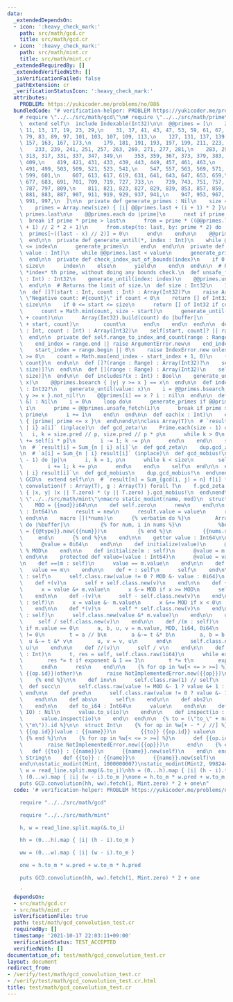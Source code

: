 ```yaml
---
data:
  _extendedDependsOn:
  - icon: ':heavy_check_mark:'
    path: src/math/gcd.cr
    title: src/math/gcd.cr
  - icon: ':heavy_check_mark:'
    path: src/math/mint.cr
    title: src/math/mint.cr
  _extendedRequiredBy: []
  _extendedVerifiedWith: []
  _isVerificationFailed: false
  _pathExtension: cr
  _verificationStatusIcon: ':heavy_check_mark:'
  attributes:
    PROBLEM: https://yukicoder.me/problems/no/886
  bundledCode: "# verification-helper: PROBLEM https://yukicoder.me/problems/no/886\n\
    # require \"../../src/math/gcd\"\n# require \"../../src/math/prime\"\nmodule Prime\n\
    \  extend self\n  include Indexable(Int32)\n\n  @@primes = [\n    2, 3, 5, 7,\
    \ 11, 13, 17, 19, 23, 29,\n    31, 37, 41, 43, 47, 53, 59, 61, 67, 71,\n    73,\
    \ 79, 83, 89, 97, 101, 103, 107, 109, 113,\n    127, 131, 137, 139, 149, 151,\
    \ 157, 163, 167, 173,\n    179, 181, 191, 193, 197, 199, 211, 223, 227, 229,\n\
    \    233, 239, 241, 251, 257, 263, 269, 271, 277, 281,\n    283, 293, 307, 311,\
    \ 313, 317, 331, 337, 347, 349,\n    353, 359, 367, 373, 379, 383, 389, 397, 401,\
    \ 409,\n    419, 421, 431, 433, 439, 443, 449, 457, 461, 463,\n    467, 479, 487,\
    \ 491, 499, 503, 509, 521, 523, 541,\n    547, 557, 563, 569, 571, 577, 587, 593,\
    \ 599, 601,\n    607, 613, 617, 619, 631, 641, 643, 647, 653, 659,\n    661, 673,\
    \ 677, 683, 691, 701, 709, 719, 727, 733,\n    739, 743, 751, 757, 761, 769, 773,\
    \ 787, 797, 809,\n    811, 821, 823, 827, 829, 839, 853, 857, 859, 863,\n    877,\
    \ 881, 883, 887, 907, 911, 919, 929, 937, 941,\n    947, 953, 967, 971, 977, 983,\
    \ 991, 997,\n  ]\n\n  private def generate_primes : Nil\n    size = @@primes.size\n\
    \    primes = Array.new(size) { |i| @@primes.last + (i + 1) * 2 }\n    last =\
    \ primes.last\n\n    @@primes.each do |prime|\n      next if prime == 2\n    \
    \  break if prime * prime > last\n      from = prime * ((@@primes.last // prime\
    \ + 1) // 2 * 2 + 1)\n      from.step(to: last, by: prime * 2) do |x|\n      \
    \  primes[~((last - x) // 2)] = 0\n      end\n    end\n\n    @@primes.concat primes.reject(0)\n\
    \  end\n\n  private def generate_until(*, index : Int)\n    while @@primes.size\
    \ <= index\n      generate_primes\n    end\n  end\n\n  private def generate_until(*,\
    \ value : Int)\n    while @@primes.last < value\n      generate_primes\n    end\n\
    \  end\n\n  private def check_index_out_of_bounds(index)\n    if 0 <= index <\
    \ size\n      index\n    else\n      yield\n    end\n  end\n\n  # Returns the\
    \ *index* th prime, without doing any bounds check.\n  def unsafe_fetch(index\
    \ : Int) : Int32\n    generate_until(index: index)\n    @@primes.unsafe_fetch(index)\n\
    \  end\n\n  # Returns the limit of size.\n  def size : Int32\n    10**9\n  end\n\
    \n  def []?(start : Int, count : Int) : Array(Int32)?\n    raise ArgumentError.new\
    \ \"Negative count: #{count}\" if count < 0\n    return [] of Int32 if start ==\
    \ size\n\n    if 0 <= start <= size\n      return [] of Int32 if count == 0\n\n\
    \      count = Math.min(count, size - start)\n      generate_until(index: start\
    \ + count)\n\n      Array(Int32).build(count) do |buffer|\n        buffer.copy_from(@@primes.to_unsafe\
    \ + start, count)\n        count\n      end\n    end\n  end\n\n  def [](start\
    \ : Int, count : Int) : Array(Int32)\n    self[start, count]? || raise IndexError.new\n\
    \  end\n\n  private def self.range_to_index_and_count(range : Range, size : Int)\n\
    \    end_index = range.end || raise ArgumentError.new\n    end_index -= 1 if range.excludes_end?\n\
    \    start_index = range.begin || 0\n    raise IndexError.new unless start_index\
    \ >= 0\n    count = Math.max(end_index - start_index + 1, 0)\n    {start_index,\
    \ count}\n  end\n\n  def []?(range : Range) : Array(Int32)?\n    self[*range_to_index_and_count(range,\
    \ size)]?\n  end\n\n  def [](range : Range) : Array(Int32)\n    self[*range_to_index_and_count(range,\
    \ size)]\n  end\n\n  def includes?(x : Int) : Bool\n    generate_until(value:\
    \ x)\n    @@primes.bsearch { |y| y >= x } == x\n  end\n\n  def index(x : Int)\
    \ : Int32?\n    generate_until(value: x)\n    i = @@primes.bsearch_index { |y|\
    \ y >= x }.not_nil!\n    @@primes[i] == x ? i : nil\n  end\n\n  def each(x : Int,\
    \ &) : Nil\n    i = 0\n    loop do\n      generate_primes if @@primes.size ==\
    \ i\n      prime = @@primes.unsafe_fetch(i)\n      break if prime > x\n      yield\
    \ prime\n      i += 1\n    end\n  end\n\n  def each(x : Int)\n    each.take_while\
    \ { |prime| prime <= x }\n  end\nend\n\nclass Array(T)\n  # `result[i] = Sum_{n\
    \ | i} a[i]` (inplace)\n  def gcd_zeta!\n    Prime.each(size - 1) do |p|\n   \
    \   i, k = size.pred // p, size.pred // p * p\n      while k > 0\n        self[i]\
    \ += self[i * p]\n        i -= 1; k -= p\n      end\n    end\n    self\n  end\n\
    \n  # `result[i] = Sum_{n | i} a[i]`\n  def gcd_zeta\n    dup.gcd_zeta!\n  end\n\
    \n  # `a[i] = Sum_{n | i} result[i]` (inplace)\n  def gcd_mobius!\n    Prime.each(size\
    \ - 1) do |p|\n      i, k = 1, p\n      while k < size\n        self[i] -= self[k]\n\
    \        i += 1; k += p\n      end\n    end\n    self\n  end\n\n  # `a[i] = Sum_{n\
    \ | i} result[i]`\n  def gcd_mobius\n    dup.gcd_mobius!\n  end\nend\n\nmodule\
    \ GCD\n  extend self\n\n  # `result[n] = Sum_{gcd(i, j) = n} f[i] * g[j]`\n  def\
    \ convolution(f : Array(T), g : Array(T)) forall T\n    f.gcd_zeta.zip?(g.gcd_zeta).map\
    \ { |x, y| (x || T.zero) * (y || T.zero) }.gcd_mobius!\n  end\nend\n\n# require\
    \ \"../../src/math/mint\"\nmacro static_modint(name, mod)\n  struct {{name}}\n\
    \    MOD = {{mod}}i64\n\n    def self.zero\n      new\n    end\n\n    def self.raw(value\
    \ : Int64)\n      result = new\n      result.value = value\n      result\n   \
    \ end\n\n    macro [](*nums)\n      {% verbatim do %}\n        Array({{@type}}).build({{nums.size}})\
    \ do |%buffer|\n          {% for num, i in nums %}\n            %buffer[{{i}}]\
    \ = {{@type}}.new({{num}})\n          {% end %}\n          {{nums.size}}\n   \
    \     end\n      {% end %}\n    end\n\n    getter value : Int64\n\n    def initialize\n\
    \      @value = 0i64\n    end\n\n    def initialize(value)\n      @value = value.to_i64\
    \ % MOD\n    end\n\n    def initialize(m : self)\n      @value = m.value\n   \
    \ end\n\n    protected def value=(value : Int64)\n      @value = value\n    end\n\
    \n    def ==(m : self)\n      value == m.value\n    end\n\n    def ==(m)\n   \
    \   value == m\n    end\n\n    def + : self\n      self\n    end\n\n    def -\
    \ : self\n      self.class.raw(value != 0 ? MOD &- value : 0i64)\n    end\n\n\
    \    def +(v)\n      self + self.class.new(v)\n    end\n\n    def +(m : self)\n\
    \      x = value &+ m.value\n      x &-= MOD if x >= MOD\n      self.class.raw(x)\n\
    \    end\n\n    def -(v)\n      self - self.class.new(v)\n    end\n\n    def -(m\
    \ : self)\n      x = value &- m.value\n      x &+= MOD if x < 0\n      self.class.raw(x)\n\
    \    end\n\n    def *(v)\n      self * self.class.new(v)\n    end\n\n    def *(m\
    \ : self)\n      self.class.new(value &* m.value)\n    end\n\n    def /(v)\n \
    \     self / self.class.new(v)\n    end\n\n    def /(m : self)\n      raise DivisionByZeroError.new\
    \ if m.value == 0\n      a, b, u, v = m.value, MOD, 1i64, 0i64\n      while b\
    \ != 0\n        t = a // b\n        a &-= t &* b\n        a, b = b, a\n      \
    \  u &-= t &* v\n        u, v = v, u\n      end\n      self.class.new(value &*\
    \ u)\n    end\n\n    def //(v)\n      self / v\n    end\n\n    def **(exponent\
    \ : Int)\n      t, res = self, self.class.raw(1i64)\n      while exponent > 0\n\
    \        res *= t if exponent & 1 == 1\n        t *= t\n        exponent >>= 1\n\
    \      end\n      res\n    end\n\n    {% for op in %w[< <= > >=] %}\n      def\
    \ {{op.id}}(other)\n        raise NotImplementedError.new({{op}})\n      end\n\
    \    {% end %}\n\n    def inv\n      self.class.raw(1) // self\n    end\n\n  \
    \  def succ\n      self.class.raw(value != MOD &- 1 ? value &+ 1 : 0i64)\n   \
    \ end\n\n    def pred\n      self.class.raw(value != 0 ? value &- 1 : MOD &- 1)\n\
    \    end\n\n    def abs\n      self\n    end\n\n    def abs2\n      self * self\n\
    \    end\n\n    def to_i64 : Int64\n      value\n    end\n\n    def to_s(io :\
    \ IO) : Nil\n      value.to_s(io)\n    end\n\n    def inspect(io : IO) : Nil\n\
    \      value.inspect(io)\n    end\n  end\n\n  {% to = (\"to_\" + name.stringify.downcase.gsub(/mint|modint/,\
    \ \"m\")).id %}\n\n  struct Int\n    {% for op in %w[+ - * / //] %}\n      def\
    \ {{op.id}}(value : {{name}})\n        {{to}} {{op.id}} value\n      end\n   \
    \ {% end %}\n\n    {% for op in %w[< <= > >=] %}\n      def {{op.id}}(m : {{name}})\n\
    \        raise NotImplementedError.new({{op}})\n      end\n    {% end %}\n\n \
    \   def {{to}} : {{name}}\n      {{name}}.new(self)\n    end\n  end\n\n  class\
    \ String\n    def {{to}} : {{name}}\n      {{name}}.new(self)\n    end\n  end\n\
    end\n\nstatic_modint(Mint, 1000000007)\nstatic_modint(Mint2, 998244353)\n\nh,\
    \ w = read_line.split.map(&.to_i)\nhh = (0...h).map { |i| (h - i).to_m }\nww =\
    \ (0...w).map { |i| (w - i).to_m }\none = h.to_m * w.pred + w.to_m * h.pred\n\
    puts GCD.convolution(hh, ww).fetch(1, Mint.zero) * 2 + one\n"
  code: '# verification-helper: PROBLEM https://yukicoder.me/problems/no/886

    require "../../src/math/gcd"

    require "../../src/math/mint"

    h, w = read_line.split.map(&.to_i)

    hh = (0...h).map { |i| (h - i).to_m }

    ww = (0...w).map { |i| (w - i).to_m }

    one = h.to_m * w.pred + w.to_m * h.pred

    puts GCD.convolution(hh, ww).fetch(1, Mint.zero) * 2 + one

    '
  dependsOn:
  - src/math/gcd.cr
  - src/math/mint.cr
  isVerificationFile: true
  path: test/math/gcd_convolution_test.cr
  requiredBy: []
  timestamp: '2021-10-17 22:03:11+09:00'
  verificationStatus: TEST_ACCEPTED
  verifiedWith: []
documentation_of: test/math/gcd_convolution_test.cr
layout: document
redirect_from:
- /verify/test/math/gcd_convolution_test.cr
- /verify/test/math/gcd_convolution_test.cr.html
title: test/math/gcd_convolution_test.cr
---
```

